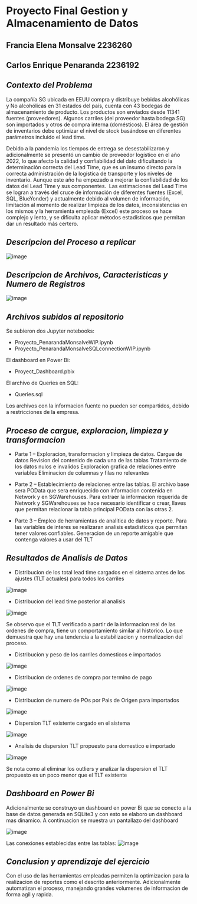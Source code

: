 # Proyecto Final Gestion y Almacenamiento de Datos
## Francia Elena Monsalve   2236260
## Carlos Enrique Penaranda 2236192


## *Contexto del Problema*
La compañía SG ubicada en EEUU compra y distribuye bebidas alcohólicas y No alcohólicas en 31 estados del país, cuenta con 43 bodegas de almacenamiento de producto.
Los productos son enviados desde 11341 fuentes (proveedores).
Algunos carriles (del proveedor hasta bodega SG) son importados y otros de compra interna (domésticos).
El área de gestión de inventarios debe optimizar el nivel de stock basándose en diferentes parámetros incluido el lead time.

Debido a la pandemia los tiempos de entrega se desestabilizaron y adicionalmente se presentó un cambio de proveedor logístico en el año 2022, lo que afecto la calidad y confiabilidad del dato dificultando la determinación correcta del Lead Time, que es un insumo directo para la correcta administración de la logística de transporte y los niveles de inventario. Aunque este año ha empezado a mejorar la confiabilidad de los datos del Lead Time y sus componentes.
 Las estimaciones del Lead Time se logran a través del cruce de información de diferentes fuentes (Excel, SQL, BlueYonder) y actualmente debido al volumen de información, limitación al momento de realizar limpieza de los datos, inconsistencias en los mismos y la herramienta empleada (Excel) este proceso se hace complejo y lento, y se dificulta aplicar métodos estadísticos que permitan dar un resultado más certero.

## *Descripcion del Proceso a replicar*
![image](https://github.com/Capevele/proyecto_PenarandaMonsalve/assets/110875304/08c60a9a-260a-4185-b6b0-8b62adb62154)

## *Descripcion de Archivos, Caracteristicas y Numero de Registros*
 ![image](https://github.com/Capevele/proyecto_PenarandaMonsalve/assets/110875304/28c8d6e1-def4-41cb-bba9-f1bde62f6928)

## *Archivos subidos al repositorio*
Se subieron dos Jupyter notebooks:
- Proyecto_PenarandaMonsalveWIP.ipynb
- Proyecto_PenarandaMonsalveSQLconnectionWIP.ipynb

El dashboard en Power Bi:
- Proyect_Dashboard.pbix

El archivo de Queries en SQL:
- Queries.sql

Los archivos con la informacion fuente no pueden ser compartidos, debido a restricciones de la empresa.

## *Proceso de cargue, exploracion, limpieza y transformacion*
- Parte 1 – Exploracion, transformacion y limpieza de datos. 
Cargue de datos
Revision del contenido de cada una de las tablas
Tratamiento de los datos nulos e invalidos
Exploracion grafica de relaciones entre variables
Eliminacion de columnas y filas no relevantes

- Parte 2 – Establecimiento de relaciones entre las tablas. 
El archivo base sera POData que sera enriquecido con informacion contenida en Network y en SGWarehouses.
Para extraer la informacion requerida de Network y SGWarehouses se hace necesario identificar o crear, llaves que permitan relacionar la tabla principal POData con las otras 2.

- Parte 3 – Empleo de herramientas de analitica de datos y reporte. 
Para las variables de interes se realizaran analisis estadisticos que permitan tener valores confiables.
Generacion de un reporte amigable que contenga valores a usar del TLT


## *Resultados de Analisis de Datos*
- Distribucion de los total lead time cargados en el sistema antes de los ajustes (TLT actuales) para todos los carriles

![image](https://github.com/Capevele/proyecto_PenarandaMonsalve/assets/110875304/377525f1-854f-48d1-8894-6a8be45f730b)

- Distribucion del lead time posterior al analisis

![image](https://github.com/Capevele/proyecto_PenarandaMonsalve/assets/110875304/2c3852f1-1551-4ce1-88e4-fa395c928da6)

Se observo que el TLT verificado a partir de la informacion real de las ordenes de compra, tiene un comportamiento similar al historico.
Lo que demuestra que hay una tendencia a la estabilizacion y normalizacion del proceso.

- Distribucion y peso de los carriles domesticos e importados

![image](https://github.com/Capevele/proyecto_PenarandaMonsalve/assets/110875304/2553ac81-40f8-45b2-8ef2-296cdc560c6f)

- Distribucion de ordenes de compra por termino de pago

![image](https://github.com/Capevele/proyecto_PenarandaMonsalve/assets/110875304/6596ff22-1742-409b-b0c7-f001d2044cc2)

- Distribucion de numero de POs por Pais de Origen para importados

![image](https://github.com/Capevele/proyecto_PenarandaMonsalve/assets/110875304/2290efaf-85b5-4e4b-885a-558be56fbf99)

- Dispersion TLT existente cargado en el sistema

![image](https://github.com/Capevele/proyecto_PenarandaMonsalve/assets/110875304/002bffd1-01b9-4fa1-9783-8ff24fceb857)

- Analisis de dispersion TLT propuesto para domestico e importado

![image](https://github.com/Capevele/proyecto_PenarandaMonsalve/assets/110875304/3a1c722d-b3e0-4c62-ae54-6e3aeb562673)

Se nota como al eliminar los outliers y analizar la dispersion el TLT propuesto es un poco menor que el TLT existente 

## *Dashboard en Power Bi*
Adicionalmente se construyo un dashboard en power Bi que se conecto a la base de datos generada en SQLite3 y con esto se elaboro un dashboard mas dinamico.
A continuacion se muestra un pantallazo del dashboard

![image](https://github.com/Capevele/proyecto_PenarandaMonsalve/assets/110875304/54b8f46d-a41d-45fe-9c6e-8d51fab1363e)

Las conexiones establecidas entre las tablas:
![image](https://github.com/Capevele/proyecto_PenarandaMonsalve/assets/110875304/b9aa4a4b-cbab-45b6-8641-e10f5278313c)

## *Conclusion y aprendizaje del ejercicio*
Con el uso de las herramientas empleadas permiten la optimizacion para la realizacion de reportes como el descrito anteriormente.
Adicionalmente automatizan el proceso, manejando grandes volumenes de informacion de forma agil y rapida.
